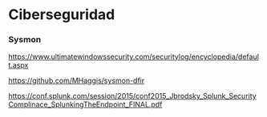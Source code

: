 # Ciberseguridad

### Sysmon

https://www.ultimatewindowssecurity.com/securitylog/encyclopedia/default.aspx

https://github.com/MHaggis/sysmon-dfir

https://conf.splunk.com/session/2015/conf2015_Jbrodsky_Splunk_SecurityComplinace_SplunkingTheEndpoint_FINAL.pdf

